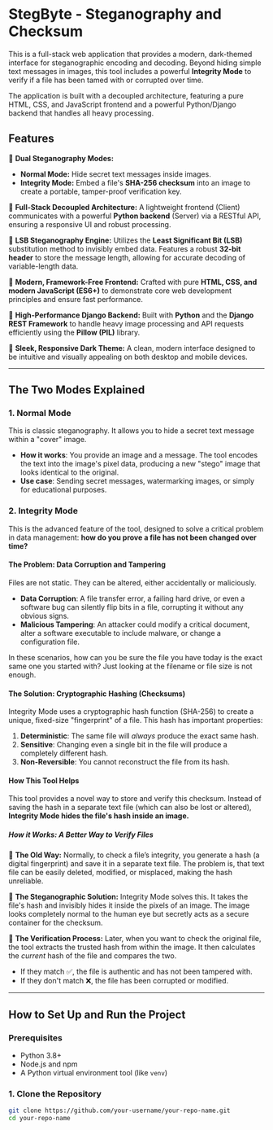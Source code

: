 # StegByte - Steganography and Checksum 

This is a full-stack web application that provides a modern, dark-themed interface for steganographic encoding and decoding. Beyond hiding simple text messages in images, this tool includes a powerful **Integrity Mode** to verify if a file has been tamed with or corrupted over time.

The application is built with a decoupled architecture, featuring a pure HTML, CSS, and JavaScript frontend and a powerful Python/Django backend that handles all heavy processing.


## Features

🔹 **Dual Steganography Modes:**
  - **Normal Mode:** Hide secret text messages inside images.
  - **Integrity Mode:** Embed a file's **SHA-256 checksum** into an image to create a portable, tamper-proof verification key.

🔹 **Full-Stack Decoupled Architecture:**
A lightweight frontend (Client) communicates with a powerful **Python backend** (Server) via a RESTful API, ensuring a responsive UI and robust processing.

🔹 **LSB Steganography Engine:**
Utilizes the **Least Significant Bit (LSB)** substitution method to invisibly embed data. Features a robust **32-bit header** to store the message length, allowing for accurate decoding of variable-length data.

🔹 **Modern, Framework-Free Frontend:**
Crafted with pure **HTML, CSS, and modern JavaScript (ES6+)** to demonstrate core web development principles and ensure fast performance.

🔹 **High-Performance Django Backend:**
Built with **Python** and the **Django REST Framework** to handle heavy image processing and API requests efficiently using the **Pillow (PIL)** library.

🔹 **Sleek, Responsive Dark Theme:**
A clean, modern interface designed to be intuitive and visually appealing on both desktop and mobile devices.


---

## The Two Modes Explained

### 1. Normal Mode

This is classic steganography. It allows you to hide a secret text message within a "cover" image.

-   **How it works**: You provide an image and a message. The tool encodes the text into the image's pixel data, producing a new "stego" image that looks identical to the original.
-   **Use case**: Sending secret messages, watermarking images, or simply for educational purposes.

### 2. Integrity Mode

This is the advanced feature of the tool, designed to solve a critical problem in data management: **how do you prove a file has not been changed over time?**

#### The Problem: Data Corruption and Tampering

Files are not static. They can be altered, either accidentally or maliciously.
-   **Data Corruption**: A file transfer error, a failing hard drive, or even a software bug can silently flip bits in a file, corrupting it without any obvious signs.
-   **Malicious Tampering**: An attacker could modify a critical document, alter a software executable to include malware, or change a configuration file.

In these scenarios, how can you be sure the file you have today is the exact same one you started with? Just looking at the filename or file size is not enough.

#### The Solution: Cryptographic Hashing (Checksums)

Integrity Mode uses a cryptographic hash function (SHA-256) to create a unique, fixed-size "fingerprint" of a file. This hash has important properties:
1.  **Deterministic**: The same file will *always* produce the exact same hash.
2.  **Sensitive**: Changing even a single bit in the file will produce a completely different hash.
3.  **Non-Reversible**: You cannot reconstruct the file from its hash.

#### How This Tool Helps

This tool provides a novel way to store and verify this checksum. Instead of saving the hash in a separate text file (which can also be lost or altered), **Integrity Mode hides the file's hash inside an image.**

##### How it Works: A Better Way to Verify Files

🔹 **The Old Way:** Normally, to check a file’s integrity, you generate a hash (a digital fingerprint) and save it in a separate text file. The problem is, that text file can be easily deleted, modified, or misplaced, making the hash unreliable.

🔹 **The Steganographic Solution:** Integrity Mode solves this. It takes the file's hash and invisibly hides it inside the pixels of an image. The image looks completely normal to the human eye but secretly acts as a secure container for the checksum.

🔹 **The Verification Process:** Later, when you want to check the original file, the tool extracts the trusted hash from within the image. It then calculates the *current* hash of the file and compares the two.
  - If they match ✅, the file is authentic and has not been tampered with.
  - If they don't match ❌, the file has been corrupted or modified.

---


## How to Set Up and Run the Project

### Prerequisites

-   Python 3.8+
-   Node.js and npm
-   A Python virtual environment tool (like `venv`)

### 1. Clone the Repository

```bash
git clone https://github.com/your-username/your-repo-name.git
cd your-repo-name
